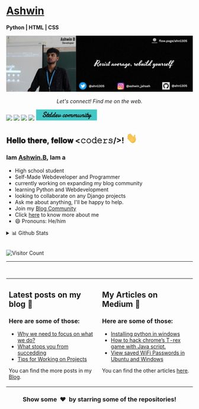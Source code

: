 # [Ashwin](https://flow.page/ahn1305)
<b>Python | HTML | CSS</b>

![alt text](https://github.com/ahn1305/ahn1305/blob/main/000.png)

<p align = "center"
<h4><i>Let's connect! Find me on the web.</i></h4>
</p>


<a href="mailto:ahnashwin1305@gmail.com" style="text-decoration:none"><img height="30" src = "https://img.shields.io/badge/gmail-c14438?&style=for-the-badge&logo=gmail&logoColor=white"></a>
[<img height="30" src="https://img.shields.io/badge/-Medium-000000.svg?&style=for-the-badge&logo=Medium&logoColor=white" />][Medium]
[<img height="30" src="https://img.shields.io/badge/linkedin-blue.svg?&style=for-the-badge&logo=linkedin&logoColor=white" />][LinkedIn]
[<img height="30" src="https://img.shields.io/badge/GeeksforGeeks-darkgreen.svg?&style=for-the-badge&logo=GeeksforGeeks&logoColor=white" />][GeeksforGeeks]
[<img height="30" src="https://github.com/ahn1305/ahn1305/blob/main/Front.png" />][stddev community]


<h2> 𝐇𝐞𝐥𝐥𝐨 𝐭𝐡𝐞𝐫𝐞, 𝐟𝐞𝐥𝐥𝐨𝐰 <𝚌𝚘𝚍𝚎𝚛𝚜/>! <img src="https://raw.githubusercontent.com/ABSphreak/ABSphreak/master/gifs/Hi.gif" width="30px"></h2>
<h3> Iam <a href = "https://flow.page/ahn1305">Ashwin.B</a>, Iam a </h3>

* High school student
* Self-Made Webdeveloper and Programmer 
* currently working on expanding my blog community
* learning Python and Webdevelopment
* looking to collaborate on any Django projects
* Ask me about anything, I'll be happy to help.
* Join my [Blog Community](https://stddev.pythonanywhere.com/)
* Click [here](https://stddev.pythonanywhere.com/about/) to know more about me
* 😄 Pronouns: He/him


<details>
<summary>📊 Github Stats</summary>
 <br />
<p> <img src="https://github-readme-stats.vercel.app/api/top-langs/?username=ahn1305&show_icons=true&layout=compact&theme=radical" alt="ahn1305 | Stats" />

_NOTE: Top languages does not indicate my skill level or something like that, it's a github metric of which languages i have the most code on github_

</details>
<br />

 ![Visitor Count](https://profile-counter.glitch.me/{ahn1305}/count.svg)


<hr />
<br />

<table><tr><td valign="top" width="50%">

## Latest posts on my blog 🌱
### Here are some of those:
<!-- BLOG-POST-LIST:START -->
- [Why we need to focus on what we do?](https://thdjangoblog.pythonanywhere.com/post/7/)
- [What stops you from succedding](https://thdjangoblog.pythonanywhere.com/post/6/)
- [Tips for Working on Projects](https://thdjangoblog.pythonanywhere.com/post/12/)
<!-- BLOG-POST-LIST:END -->
You can find the more posts in my [Blog](https://thdjangoblog.pythonanywhere.com/).
<td valign="top" width="50%">

## My Articles on Medium 🌱
### Here are some of those:

- [Installing python in windows](https://ahnashwin1305.medium.com/installing-python3-in-windows-65e565bcc618)
- [How to hack chrome’s T-rex game with Java script.](https://ahnashwin1305.medium.com/how-to-hack-chromes-t-rex-game-with-java-script-d4abddc4e2b4)
- [View saved WiFi Passwords in Ubuntu and Windows](https://ahnashwin1305.medium.com/view-saved-wifi-passwords-in-ubuntu-and-windows-4e3fcec59e66)

You can find the other articles [here](https://linktr.ee/ahn_1305).
</td></tr></table>

 
<h3 align="center">Show some &nbsp;❤️&nbsp; by starring some of the repositories!</h3>

[gmail]: https://gmail.com
[Medium]: https://ahnashwin1305.medium.com/
[linkedin]: https://www.linkedin.com/in/ashwin-babu-261032202/
[GeeksforGeeks]: https://auth.geeksforgeeks.org/user/ahnashwin1305/articles
[stddev community]: https://stddev.pythonanywhere.com

